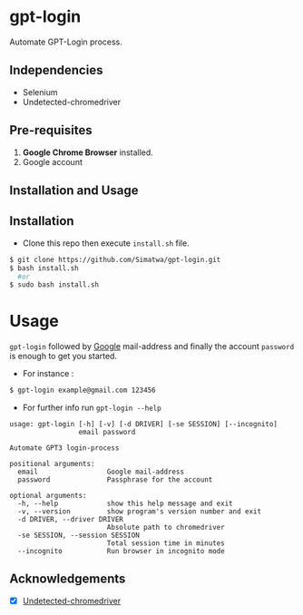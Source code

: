 # gpt-login

Automate GPT-Login process.

## Independencies 

* Selenium
* Undetected-chromedriver

## Pre-requisites

1. **Google Chrome Browser** installed.
2. Google account

## Installation and Usage

## Installation

- Clone this repo then execute `install.sh` file.

```sh
$ git clone https://github.com/Simatwa/gpt-login.git
$ bash install.sh
  #or
$ sudo bash install.sh
```
# Usage

`gpt-login` followed by [Google](https://google.com) mail-address and finally  the account `password` is enough to get you started.

-  For instance :

 ```sh
 $ gpt-login example@gmail.com 123456
```

- For further info run `gpt-login --help` 

```
usage: gpt-login [-h] [-v] [-d DRIVER] [-se SESSION] [--incognito]
                 email password

Automate GPT3 login-process

positional arguments:
  email                 Google mail-address
  password              Passphrase for the account

optional arguments:
  -h, --help            show this help message and exit
  -v, --version         show program's version number and exit
  -d DRIVER, --driver DRIVER
                        Absolute path to chromedriver
  -se SESSION, --session SESSION
                        Total session time in minutes
  --incognito           Run browser in incognito mode
  ```

  ## Acknowledgements

  - [x] [Undetected-chromedriver](https://github.com/ultrafunkamsterdam/undetected-chromedriver)
